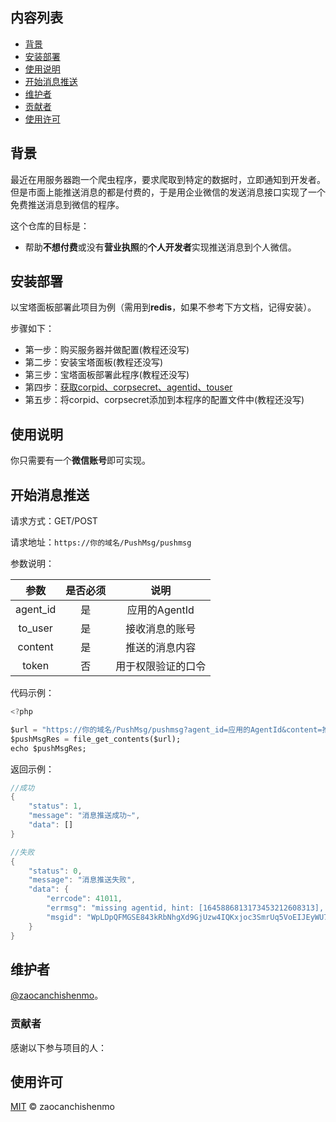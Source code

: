## 内容列表

- [背景](#背景)
- [安装部署](#安装部署)
- [使用说明](#使用说明)
- [开始消息推送](#开始消息推送)
- [维护者](#维护者)
- [贡献者](#贡献者)
- [使用许可](#使用许可)

## 背景

最近在用服务器跑一个爬虫程序，要求爬取到特定的数据时，立即通知到开发者。但是市面上能推送消息的都是付费的，于是用企业微信的发送消息接口实现了一个免费推送消息到微信的程序。

这个仓库的目标是：
* 帮助**不想付费**或没有**营业执照**的**个人开发者**实现推送消息到个人微信。

## 安装部署

以宝塔面板部署此项目为例（需用到**redis**，如果不参考下方文档，记得安装）。

步骤如下：

* 第一步：购买服务器并做配置(教程还没写)
* 第二步：安装宝塔面板(教程还没写)
* 第三步：宝塔面板部署此程序(教程还没写)
* 第四步：[获取corpid、corpsecret、agentid、touser](https://github.com/zaocanchishenmo/C_push_msg_to_wx/wiki/%E7%AC%AC%E5%9B%9B%E6%AD%A5%EF%BC%9A%E8%8E%B7%E5%8F%96corpid%E3%80%81corpsecret%E3%80%81agentid%E3%80%81touser)
* 第五步：将corpid、corpsecret添加到本程序的配置文件中(教程还没写)

## 使用说明
你只需要有一个**微信账号**即可实现。
## 开始消息推送

请求方式：GET/POST

请求地址：`https://你的域名/PushMsg/pushmsg`

参数说明：


| 参数 | 是否必须 | 说明 |
| :----: | :----: | :----: |
| agent_id | 是 | 应用的AgentId |
| to_user | 是 | 接收消息的账号 |
| content | 是 | 推送的消息内容 |
| token | 否 | 用于权限验证的口令 |

代码示例：


```dart
<?php

$url = "https://你的域名/PushMsg/pushmsg?agent_id=应用的AgentId&content=推送的消息内容&to_user=接收消息的账号
$pushMsgRes = file_get_contents($url);
echo $pushMsgRes;
```

返回示例：
```dart
//成功
{
	"status": 1,
	"message": "消息推送成功~",
	"data": []
}
```
```dart
//失败
{
	"status": 0,
	"message": "消息推送失败",
	"data": {
		"errcode": 41011,
		"errmsg": "missing agentid, hint: [1645886813173453212608313], from ip: 43.155.108.200, more info at https://open.work.weixin.qq.com/devtool/query?e=41011",
		"msgid": "WpLDpQFMGSE843kRbNhgXd9GjUzw4IQKxjoc3SmrUq5VoEIJEyWU7mbRWLkT6dDPCkFnXAQ4Wl3cHe4hWfqS0Q"
	}
}
```

## 维护者

[@zaocanchishenmo](https://github.com/zaocanchishenmo)。

### 贡献者

感谢以下参与项目的人：

## 使用许可

[MIT](LICENSE) © zaocanchishenmo